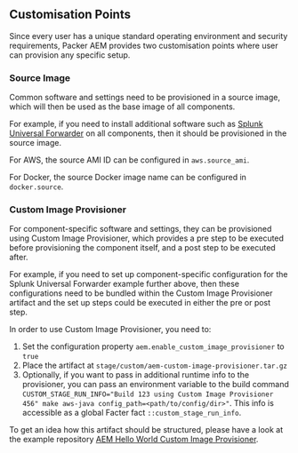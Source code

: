 Customisation Points
--------------------

Since every user has a unique standard operating environment and security requirements, Packer AEM provides two customisation points where user can provision any specific setup.

### Source Image

Common software and settings need to be provisioned in a source image, which will then be used as the base image of all components.

For example, if you need to install additional software such as [Splunk Universal Forwarder](https://www.splunk.com/en_us/download/universal-forwarder.html) on all components, then it should be provisioned in the source image.

For AWS, the source AMI ID can be configured in `aws.source_ami`.

For Docker, the source Docker image name can be configured in `docker.source`.

### Custom Image Provisioner

For component-specific software and settings, they can be provisioned using Custom Image Provisioner, which provides a pre step to be executed before provisioning the component itself, and a post step to be executed after.

For example, if you need to set up component-specific configuration for the Splunk Universal Forwarder example further above, then these configurations need to be bundled within the Custom Image Provisioner artifact and the set up steps could be executed in either the pre or post step.

In order to use Custom Image Provisioner, you need to:
1. Set the configuration property `aem.enable_custom_image_provisioner` to `true`
2. Place the artifact at `stage/custom/aem-custom-image-provisioner.tar.gz`
3. Optionally, if you want to pass in additional runtime info to the provisioner, you can pass an environment variable to the build command `CUSTOM_STAGE_RUN_INFO="Build 123 using Custom Image Provisioner 456" make aws-java config_path=<path/to/config/dir>"`. This info is accessible as a global Facter fact `::custom_stage_run_info`.

To get an idea how this artifact should be structured, please have a look at the example repository [AEM Hello World Custom Image Provisioner](https://github.com/shinesolutions/aem-helloworld-custom-image-provisioner).
